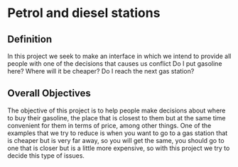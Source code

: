 # Petrol and diesel stations
## Definition
In this project we seek to make an interface in which we intend to provide all people with one of the decisions that causes us conflict Do I put gasoline here? Where will it be cheaper? Do I reach the next gas station?
## Overall Objectives
The objective of this project is to help people make decisions about where to buy their gasoline, the place that is closest to them but at the same time convenient for them in terms of price, among other things. One of the examples that we try to reduce is when you want to go to a gas station that is cheaper but is very far away, so you will get the same, you should go to one that is closer but is a little more expensive, so with this project we try to decide this type of issues.
